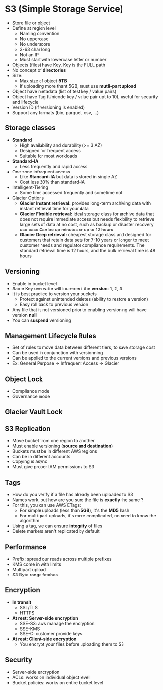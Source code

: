 # S3 (Simple Storage Service)

- Store file or object 
- Define at region level 
  - Naming convention
  - No uppercase 
  - No underscore 
  - 3-63 char long 
  - Not an IP 
  - Must start with lowercase letter or number
- Objects (files) have Key. Key is the FULL path
- No concept of **directories**
- Size:
  - Max size of object **5TB**
  - If uploading more thant 5GB, must use **mutli-part upload**
- Object have metadata (list of test key / value pairs)
- Object have Tag (Unicode key / value pair upt to 10), useful for security and lifecycle
- Version ID (if versioning is enabled)
- Support any formats (bin, parquet, csv, ...)

## Storage classes

- **Standard**
  - High availability and durability (>= 3 AZ)
  - Designed for frequent access
  - Suitable for most workloads
- **Standard-IA**
  - Less frequently and rapid access  
- One zone infrequent access 
  - Like **Standard-IA** but data is stored in single AZ 
  - Cost less 20% than standard-IA 
- Intelligent-Tiering  
  - Some time accessed frequently and sometime not
- Glacier Options
  - **Glacier Instant retrieval:** provides long-term archiving data with instant retrieval time for your data
  - **Glacier Flexible retrieval:** ideal storage class for archive data that does not require immediate access but needs 
  flexibility to retrieve large sets of data at no cost, such as backup or disaster recovery use case.Can be up minutes
  or up to 12 hours 
  - **Glacier Deep retrieval:** cheapest storage class and designed for customers that retain data sets for 7-10 years
  or longer to meet customer needs and regulator compliance requirements. The standard retrieval time is 12 hours, and
  the bulk retrieval time is 48 hours


## Versioning

- Enable in bucket level 
- Same Key overwrite will increment the **version**: 1, 2, 3
- It is best practice to version your buckets 
  - Protect against unintended deletes (ability to restore a version)
  - Easy roll back to previous version
- Any file that is not versioned prior to enabling versioning will have version **null**
- You can **suspend** versioning

## Management Lifecycle Rules

- Set of rules to move data between different tiers, to save storage cost
- Can be used in conjunction with versionning 
- Can be applied to the current versions and previous versions
- Ex: General Purpose => Infrequent Access => Glacier

## Object Lock
- Compliance mode 
- Governance mode 

## Glacier Vault Lock 

## S3 Replication

- Move bucket from one region to another
- Must enable versioning (**source and destination**)
- Buckets must be in different AWS regions
- Can be in different accounts
- Copying is async 
- Must give proper IAM permissions to S3

## Tags

- How do you verify if a file has already been uploaded to S3
- Names work, but how are you sure the file is **exactly** the same ?
- For this, you can use AWS ETags:
  - For simple uploads (less than **5GB**), it's the **MD5** hash
  - For multi-part uploads, it's more complicated, no need to know the algorithm
- Using a tag, we can ensure **integrity** of files
- Delete markers aren't replicated by default

## Performance 

- Prefix: spread our reads across multiple prefixes 
- KMS come in with limits 
- Multipart upload
- S3 Byte range fetches 

## Encryption 

- **In transit** 
  - SSL/TLS 
  - HTTPS 
- **At rest: Server-side encryption**
  - SSE-S3: aws manage the encryption 
  - SSE-KMS
  - SSE-C: customer provide keys 
- **At rest: Client-side encryption**
  - You encrypt your files before uploading them to S3  

## Security
- Server-side encryption 
- ACLs: works on individual object level
- Bucket policies: works on entire bucket level
